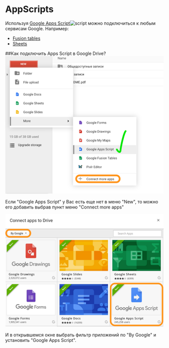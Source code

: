 # AppScripts

Используя [Google Apps Script](https://developers.google.com/apps-script/)![script](https://www.gstatic.com/images/icons/material/product/1x/apps_script_32dp.png) можно подключиться к любым сервисам Google. Например:
*   [Fusion tables](fusion_tables.md)
*   [Sheets](sheets.md)


##Как подключить Apps Script в Google Drive?
![google](../img/google/select_google_script.png)

Если "Google Apps Script" у Вас есть еще нет в меню "New", то можно его добавить выбрав пункт меню "Connect more apps"

![google](../img/google/connect_google_script.png)

И в открывшемся окне выбрать фильтр приложений по "By Google" и установить "Google Apps Script".
